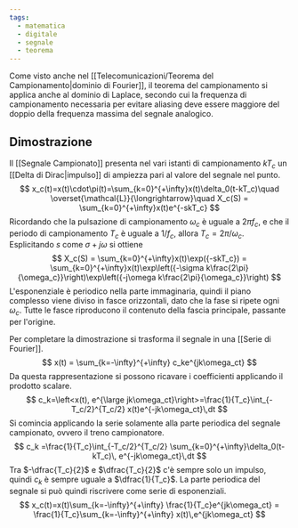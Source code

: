 ```yaml
---
tags:
  - matematica
  - digitale
  - segnale
  - teorema
---
```

Come visto anche nel [[Telecomunicazioni/Teorema del Campionamento|dominio di Fourier]],  il teorema del campionamento si applica anche al dominio di Laplace, secondo cui la frequenza di campionamento necessaria per evitare aliasing deve essere maggiore del doppio della frequenza massima del segnale analogico.
## Dimostrazione
Il [[Segnale Campionato]] presenta nel vari istanti di campionamento $kT_c$ un [[Delta di Dirac|impulso]] di ampiezza pari al valore del segnale nel punto.
$$
x_c(t)=x(t)\cdot\pi(t)=\sum_{k=0}^{+\infty}x(t)\delta_0(t-kT_c)\quad \overset{\mathcal{L}}{\longrightarrow}\quad X_c(S) = \sum_{k=0}^{+\infty}x(t)e^{-skT_c}
$$
Ricordando che la pulsazione di campionamento $\omega_c$ è uguale a $2\pi f_c$, e che il periodo di campionamento $T_c$ è uguale a $1/f_c$, allora $T_c=2\pi/\omega_c$. Esplicitando $s$ come $\sigma +j\omega$ si ottiene
$$
X_c(S) = \sum_{k=0}^{+\infty}x(t)\exp({-skT_c}) = \sum_{k=0}^{+\infty}x(t)\exp\left({-\sigma k\frac{2\pi}{\omega_c}}\right)\exp\left({-j\omega k\frac{2\pi}{\omega_c}}\right)
$$
L'esponenziale è periodico nella parte immaginaria, quindi il piano complesso viene diviso in fasce orizzontali, dato che la fase si ripete ogni $\omega_c$. Tutte le fasce riproducono il contenuto della fascia principale, passante per l'origine.

Per completare la dimostrazione si trasforma il segnale in una [[Serie di Fourier]].
$$
x(t) =  \sum_{k=-\infty}^{+\infty} c_ke^{jk\omega_ct}
$$
Da questa rappresentazione si possono ricavare i coefficienti applicando il prodotto scalare.
$$
c_k=\left<x(t), e^{\large jk\omega_ct}\right>=\frac{1}{T_c}\int_{-T_c/2}^{T_c/2} x(t)e^{-jk\omega_ct}\,dt
$$
Si comincia applicando la serie solamente alla parte periodica del segnale campionato, ovvero il treno campionatore.
$$
c_k =\frac{1}{T_c}\int_{-T_c/2}^{T_c/2} \sum_{k=0}^{+\infty}\delta_0(t-kT_c)\, e^{-jk\omega_ct}\,dt
$$
Tra $-\dfrac{T_c}{2}$ e  $\dfrac{T_c}{2}$ c'è sempre solo un impulso, quindi $c_k$ è sempre uguale a  $\dfrac{1}{T_c}$. La parte periodica del segnale si può quindi riscrivere come serie di esponenziali.
$$
x_c(t)=x(t)\sum_{k=-\infty}^{+\infty} \frac{1}{T_c}e^{jk\omega_ct} = \frac{1}{T_c}\sum_{k=-\infty}^{+\infty} x(t)\,e^{jk\omega_ct}
$$
